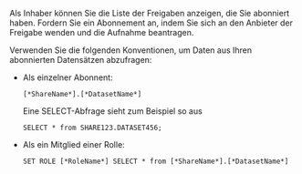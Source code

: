 Als Inhaber können Sie die Liste der Freigaben anzeigen, die Sie abonniert haben. Fordern Sie ein Abonnement an, indem Sie sich an den Anbieter der Freigabe wenden und die Aufnahme beantragen.

Verwenden Sie die folgenden Konventionen, um Daten aus Ihren abonnierten Datensätzen abzufragen:

-   Als einzelner Abonnent:

        [*ShareName*].[*DatasetName*]

    Eine SELECT-Abfrage sieht zum Beispiel so aus

        SELECT * from SHARE123.DATASET456;

-   Als ein Mitglied einer Rolle:

        SET ROLE [*RoleName*] SELECT * from [*ShareName*].[*DatasetName*]
